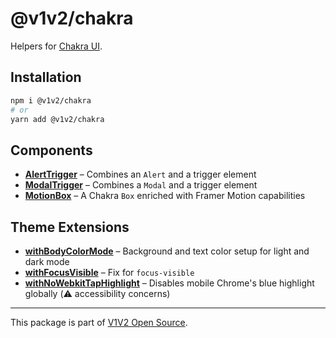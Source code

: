 # @v1v2/chakra

Helpers for [Chakra UI](https://chakra-ui.com/).

## Installation

```sh
npm i @v1v2/chakra
# or
yarn add @v1v2/chakra
```

## Components

- [**AlertTrigger**](src/AlertTrigger#readme) – Combines an `Alert` and a trigger element
- [**ModalTrigger**](src/ModalTrigger#readme) – Combines a `Modal` and a trigger element
- [**MotionBox**](src/MotionBox#readme) – A Chakra `Box` enriched with Framer Motion capabilities

## Theme Extensions

- [**withBodyColorMode**](src/withBodyColorMode#readme) – Background and text color setup for light and dark mode
- [**withFocusVisible**](src/withFocusVisible#readme) – Fix for `focus-visible`
- [**withNoWebkitTapHighlight**](src/withNoWebkitTapHighlight#readme) – Disables mobile Chrome's blue highlight globally (⚠️ accessibility concerns)

---

This package is part of [V1V2 Open Source](https://github.com/v1v2/v1v2).
